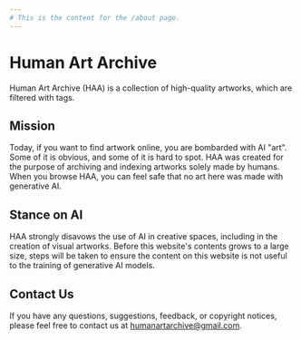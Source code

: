 ```yaml
---
# This is the content for the /about page.
---
```


# Human Art Archive
Human Art Archive (HAA) is a collection of high-quality artworks, which are filtered with tags. 

## Mission
Today, if you want to find artwork online, you are bombarded with AI "art". Some of it is obvious, and some of it is hard to spot. HAA was created for the purpose of archiving and indexing artworks solely made by humans. When you browse HAA, you can feel safe that no art here was made with generative AI.

## Stance on AI
HAA strongly disavows the use of AI in creative spaces, including in the creation of visual artworks. Before this website's contents grows to a large size, steps will be taken to ensure the content on this website is not useful to the training of generative AI models. 

## Contact Us
If you have any questions, suggestions, feedback, or copyright notices, please feel free to contact us at [humanartarchive@gmail.com](mailto:humanartarchive@gmail.com). 